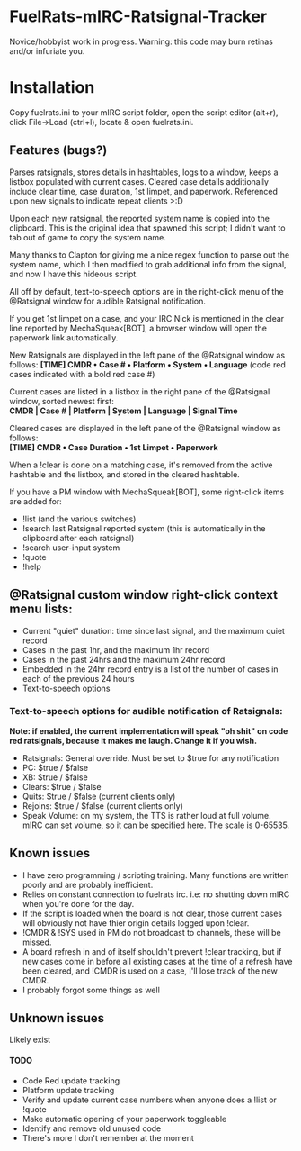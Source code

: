 # FuelRats-mIRC-Ratsignal-Tracker
Novice/hobbyist work in progress. Warning: this code may burn retinas and/or infuriate you.

# Installation
Copy fuelrats.ini to your mIRC script folder, open the script editor (alt+r), click File->Load (ctrl+l), locate & open fuelrats.ini.

## Features (bugs?)
Parses ratsignals, stores details in hashtables, logs to a window, keeps a listbox populated with current cases.
  Cleared case details additionally include clear time, case duration, 1st limpet, and paperwork. Referenced upon new signals to indicate repeat clients >:D

Upon each new ratsignal, the reported system name is copied into the clipboard. This is the original idea that spawned this script; I didn't want to tab out of game to copy the system name.   

Many thanks to Clapton for giving me a nice regex function to parse out the system name, which I then modified to grab additional info from the signal, and now I have this hideous script.

All off by default, text-to-speech options are in the right-click menu of the @Ratsignal window for audible Ratsignal notification.

If you get 1st limpet on a case, and your IRC Nick is mentioned in the clear line reported by MechaSqueak[BOT], a browser window will open the paperwork link automatically.

New Ratsignals are displayed in the left pane of the @Ratsignal window as follows:
 **[TIME] CMDR • Case # • Platform • System • Language** (code red cases indicated with a bold red case #)

Current cases are listed in a listbox in the right pane of the @Ratsignal window, sorted newest first:   
 **CMDR | Case # | Platform | System | Language | Signal Time**

Cleared cases are displayed in the left pane of the @Ratsignal window as follows:   
 **[TIME] CMDR • Case Duration • 1st Limpet • Paperwork**

When a !clear is done on a matching case, it's removed from the active hashtable and the listbox, and stored in the cleared hashtable.

If you have a PM window with MechaSqueak[BOT], some right-click items are added for:
- !list (and the various switches)
- !search last Ratsignal reported system (this is automatically in the clipboard after each ratsignal)
- !search user-input system
- !quote
- !help

## @Ratsignal custom window right-click context menu lists:
- Current "quiet" duration: time since last signal, and the maximum quiet record
- Cases in the past 1hr, and the maximum 1hr record
- Cases in the past 24hrs and the maximum 24hr record
- Embedded in the 24hr record entry is a list of the number of cases in each of the previous 24 hours
- Text-to-speech options

### Text-to-speech options for audible notification of Ratsignals:
**Note: if enabled, the current implementation will speak "oh shit" on code red ratsignals, because it makes me laugh. Change it if you wish.**
- Ratsignals: General override. Must be set to $true for any notification
- PC: $true / $false
- XB: $true / $false
- Clears: $true / $false
- Quits: $true / $false (current clients only)
- Rejoins: $true / $false (current clients only)
- Speak Volume: on my system, the TTS is rather loud at full volume. mIRC can set volume, so it can be specified here. The scale is 0-65535.

## Known issues
- I have zero programming / scripting training. Many functions are written poorly and are probably inefficient.
- Relies on constant connection to fuelrats irc. i.e: no shutting down mIRC when you're done for the day.
- If the script is loaded when the board is not clear, those current cases will obviously not have thier origin details logged upon !clear.
- !CMDR & !SYS used in PM do not broadcast to channels, these will be missed.
- A board refresh in and of itself shouldn't prevent !clear tracking, but if new cases come in before all existing cases at the time of a refresh have been cleared, and !CMDR is used on a case, I'll lose track of the new CMDR.
- I probably forgot some things as well

## Unknown issues
 Likely exist

#### TODO
- Code Red update tracking
- Platform update tracking
- Verify and update current case numbers when anyone does a !list or !quote
- Make automatic opening of your paperwork toggleable
- Identify and remove old unused code
- There's more I don't remember at the moment

